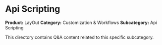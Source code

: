 # Api Scripting

**Product:** LayOut
**Category:** Customization & Workflows
**Subcategory:** Api Scripting

This directory contains Q&A content related to this specific subcategory.
